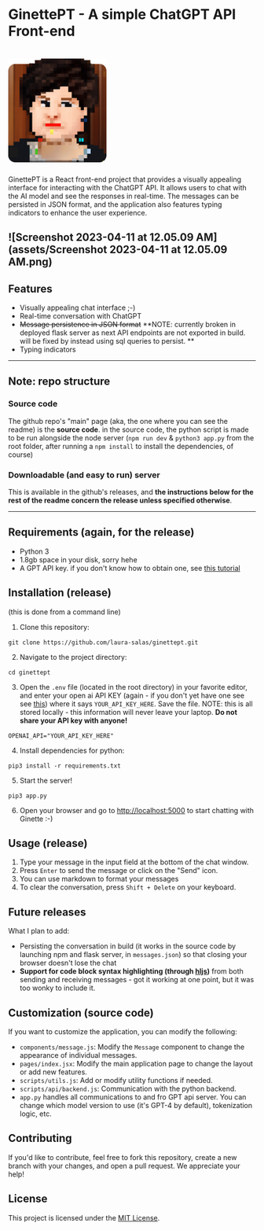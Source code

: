 # GinettePT - A simple ChatGPT API Front-end

# <img src="assets/ginette.png" width="200px">

GinettePT is a React front-end project that provides a visually appealing interface for interacting with the ChatGPT API. It allows users to chat with the AI model and see the responses in real-time. The messages can be persisted in JSON format, and the application also features typing indicators to enhance the user experience.

## ![Screenshot 2023-04-11 at 12.05.09 AM](assets/Screenshot 2023-04-11 at 12.05.09 AM.png)

## Features

- Visually appealing chat interface ;-) 
- Real-time conversation with ChatGPT
- ~~Message persistence in JSON format~~ **NOTE: currently broken in deployed flask server as next API endpoints are not exported in build. will be fixed by instead using sql queries to persist. **
- Typing indicators

____

## Note: repo structure 

### Source code 

The github repo's "main" page (aka, the one where you can see the readme) is the **source code**. in the source code, the python script is made to be run alongside the node server (`npm run dev` & `python3 app.py` from the root folder, after running a `npm install` to install the dependencies, of course)

### Downloadable (and easy to run) server 

This is available in the github's releases, and __the instructions below for the rest of the readme concern the release unless specified otherwise__. 

____

## Requirements (again, for the release)

* Python 3 
* 1.8gb space in your disk, sorry hehe 
* A GPT API key. if you don't know how to obtain one, see [this tutorial](https://platform.openai.com/docs/quickstart)

## Installation (release)

(this is done from a command line)

1. Clone this repository:

```
git clone https://github.com/laura-salas/ginettept.git
```

2. Navigate to the project directory:

```
cd ginettept
```

3. Open the `.env` file (located in the root directory) in your favorite editor, and enter your open ai API KEY (again - if you don't yet have one see see [this](https://platform.openai.com/docs/quickstart)) where it says `YOUR_API_KEY_HERE`.  Save the file. NOTE: this is all stored locally - this information will never leave your laptop. **Do not share your API key with anyone!**

```
OPENAI_API="YOUR_API_KEY_HERE"
```

4. Install dependencies for python: 

```
pip3 install -r requirements.txt
```

5. Start the server! 

```
pip3 app.py
```

6. Open your browser and go to [http://localhost:5000](http://localhost:5000) to start chatting with Ginette :-) 

## Usage (release)

1. Type your message in the input field at the bottom of the chat window.
2. Press `Enter` to send the message or click on the "Send" icon.
3. You can use markdown to format your messages
4. To clear the conversation, press `Shift + Delete` on your keyboard.

## Future releases 

What I plan to add:

* Persisting the conversation in build (it works in the source code by launching npm and flask server, in `messages.json`) so that closing your browser doesn't lose the chat
* **Support for code block syntax highlighting (through [hljs](https://highlightjs.org))** from both sending and receiving messages - got it working at one point, but it was too wonky to include it.

## Customization (source code)

If you want to customize the application, you can modify the following:

- `components/message.js`: Modify the `Message` component to change the appearance of individual messages.
- `pages/index.jsx`: Modify the main application page to change the layout or add new features.
- `scripts/utils.js`: Add or modify utility functions if needed.
- `scripts/api/backend.js`: Communication with the python backend. 
- `app.py` handles all communications to and fro GPT api server. You can change which model version to use (it's GPT-4 by default), tokenization logic, etc.

## Contributing

If you'd like to contribute, feel free to fork this repository, create a new branch with your changes, and open a pull request. We appreciate your help!

## License

This project is licensed under the [MIT License](LICENSE).

